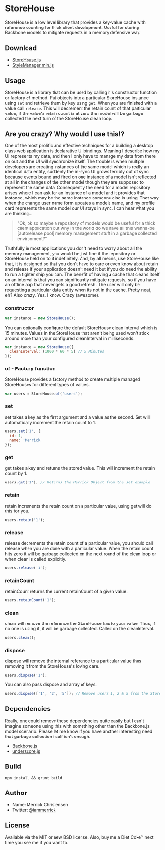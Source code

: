 # StoreHouse

StoreHouse is a low level library that provides a key-value cache with reference counting for thick client development. Useful for storing Backbone models to mitigate requests in a memory defensive way.

## Download

- [StoreHouse.js](http://raw.github.com/iammerrick/StyleManager/master/build/StoreHouse.js)
- [StyleManager.min.js](http://raw.github.com/iammerrick/StyleManager/master/build/StoreHouse.min.js)

## Usage

StoreHouse is a library that can be used by calling it's constructor function or factory `of` method. Put objects into a particular StoreHouse instance using `set` and retrieve them by key using `get`. When you are finished with a value call `release`. This will decrement the retain count of that particular value, if the value's retain count is at zero the model will be garbage collected the next turn of the StoreHouse clean loop.

## Are you crazy? Why would I use this!?

One of the most prolific and effective techniques for a building a desktop class web application is declarative UI bindings. Meaning I describe how my UI represents my data, and then I only have to manage my data from there on out and the UI will synchronize itself. The trouble is when multiple developers are creating instances of the same model which is really an identical data entity, suddenly the in-sync UI grows terribly out of sync because events bound and fired on one instance of a model isn't reflected at all in the changes of the other model though they are supposed to represent the same data. Consequently the need for a model repository arises where I can ask for an instance of a model and it provides that instance, which may be the same instance someone else is using. That way when the change user name form updates a models name, and my profile card represents the same model our UI stays in sync. I can hear what you are thinking...

> "Ok, ok so maybe a repository of models would be useful for a thick client application but why in the world do we have all this wanna-be [autorelease pool] memory management stuff in a garbage collected environment?"

Truthfully in most applications you don't need to worry about all the memory management, you would be just fine if the repository or StoreHouse held on to it indefinitely. And, by all means, use StoreHouse like that, it is designed so that you don't have to care or even know about retain and release if your application doesn't need it but if you do need the ability to run a tighter ship you can. The benefit of having a cache that cleans itself on an interval is that you can significantly mitigate requests, so if you have an offline app that never gets a good refresh. The user will only be requesting a particular data entity when its not in the cache. Pretty neat, eh? Also crazy. Yes. I know. Crazy (awesome).

### constructor

```javascript
var instance = new StoreHouse();
```

You can optionally configure the default StoreHouse clean interval which is 15 minutes. Values in the StoreHouse that aren't being used won't stick around more than your configured cleanInterval in milliseconds.

```javascript
var instance = new StoreHouse({
  cleanInterval: (1000 * 60 * 5) // 5 Minutes
});
```

### of - Factory function

StoreHouse provides a factory method to create multiple managed StoreHouses for different types of values.

```javascript
var users = StoreHouse.of('users');
```

### set

set takes a key as the first argument and a value as the second. Set will automatically increment the retain count to 1.

```javascript
users.set('1', {
  id: 1,
  name: 'Merrick
});
```

### get

get takes a key and returns the stored value. This will increment the retain count by 1.

```javascript
users.get('1'); // Returns the Merrick Object from the set example
```

### retain

retain increments the retain count on a particular value, using get will do this for you.

```javascript
users.retain('1');
```

### release

release decrements the retain count of a particular value, you should call release when you are done with a particular value. When the retain count hits zero it will be garbage collected on the next round of the clean loop or when clean is called explicitly.

```javascript
users.release('1');
```

### retainCount

retainCount returns the current retainCount of a given value.

```javascript
users.retainCount('1');
```

### clean

clean will remove the reference the StoreHouse has to your value. Thus, if no one is using it, it will be garbage collected. Called on the cleanInterval.

```javascript
users.clean();
```

### dispose

dispose will remove the internal reference to a particular value thus removing it from the StoreHouse's loving care.

```javascript
users.dispose('1');
```

You can also pass dispose and array of keys.

```javascript
users.dispose(['1', '2', '5']); // Remove users 1, 2 & 5 from the StoreHouse
```

## Dependencies

Really, one could remove these dependencies quite easily but I can't imagine someone using this with something other than the Backbone.js model scenario. Please let me know if you have another interesting need that garbage collection itself isn't enough.

- [Backbone.js](http://backbonejs.org)
- [underscore.js](http://underscorejs.org)

## Build

`npm install && grunt build`

## Author

- Name: Merrick Christensen
- Twitter: [@iammerrick](http://twitter.com/iammerrick)

## License

Available via the MIT or new BSD license. Also, buy me a Diet Coke™ next time you see me if you want to.